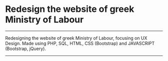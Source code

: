 # Redesign the website of greek Ministry of Labour

<hr>

Redesigning the website of greek Ministry of Labour, focusing on UX Design.
Made using PHP, SQL, HTML, CSS (Bootstrap) and JAVASCRIPT (Bootstrap, jQuery).

<hr>
